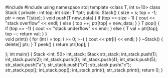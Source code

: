 #include <iostream>
#include <string>
using namespace std;
template <class T, int s=10> class Stack
{
    private :
        int top;
        int size;
        T *ptr;
    public:
        Stack()
        {
            size = s;
            top = -1;
            ptr = new T[size];
        }
        void push(T new_data)
        {
            if (top == size - 1)
            {
                cout << "stack overflow" << endl;
            }
            else
            {
                top ++;
                ptr[top] = new_data;
            }
        }
        T pop()
        {
            if (top == -1)
            {
                cout << "stack underflow" << endl;
            }
            else
            {
                T val = ptr[top];
                top --;
                return val;
            }
        }   
        void print()
        {
            for (int i = top; i >= 0; i--)
            {
                cout << ptr[i] << endl;
            }
        }
        ~Stack()
        {
            delete[] ptr;
        }
        T peek()
        {
            return ptr[top];
        }
        
};
int main()
{
    Stack <int, 50> int_stack;
    Stack <string> str_stack;
    int_stack.push(1);
    int_stack.push(2);
    int_stack.push(3);
    int_stack.push(4);
    int_stack.push(5);
    str_stack.push("a");
    str_stack.push("b");
    str_stack.push("c");
    str_stack.pop();
    int_stack.pop();
    int_stack.print();
    str_stack.print();
    return 0;
}